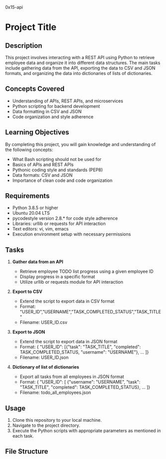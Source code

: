 0x15-api
# Project Title

## Description
This project involves interacting with a REST API using Python to retrieve employee data and organize it into different data structures. The main tasks include gathering data from the API, exporting the data to CSV and JSON formats, and organizing the data into dictionaries of lists of dictionaries.

## Concepts Covered
- Understanding of APIs, REST APIs, and microservices
- Python scripting for backend development
- Data formatting in CSV and JSON
- Code organization and style adherence

## Learning Objectives
By completing this project, you will gain knowledge and understanding of the following concepts:
- What Bash scripting should not be used for
- Basics of APIs and REST APIs
- Pythonic coding style and standards (PEP8)
- Data formats: CSV and JSON
- Importance of clean code and code organization

## Requirements
- Python 3.8.5 or higher
- Ubuntu 20.04 LTS
- pycodestyle version 2.8.* for code style adherence
- Libraries: urllib or requests for API interaction
- Text editors: vi, vim, emacs
- Execution environment setup with necessary permissions

## Tasks
1. **Gather data from an API**
   - Retrieve employee TODO list progress using a given employee ID
   - Display progress in a specific format
   - Utilize urllib or requests module for API interaction
   
2. **Export to CSV**
   - Extend the script to export data in CSV format
   - Format: "USER_ID","USERNAME","TASK_COMPLETED_STATUS","TASK_TITLE"
   - Filename: USER_ID.csv
   
3. **Export to JSON**
   - Extend the script to export data in JSON format
   - Format: { "USER_ID": [{"task": "TASK_TITLE", "completed": TASK_COMPLETED_STATUS, "username": "USERNAME"}, ... ]}
   - Filename: USER_ID.json
   
4. **Dictionary of list of dictionaries**
   - Export all tasks from all employees in JSON format
   - Format: { "USER_ID": [ {"username": "USERNAME", "task": "TASK_TITLE", "completed": TASK_COMPLETED_STATUS}, ... ]}
   - Filename: todo_all_employees.json

## Usage
1. Clone this repository to your local machine.
2. Navigate to the project directory.
3. Execute the Python scripts with appropriate parameters as mentioned in each task.

## File Structure
